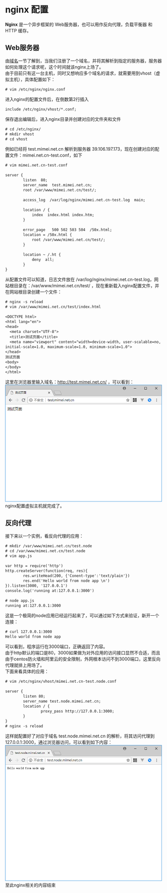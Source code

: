 # nginx 配置
**Nginx** 是一个异步框架的 Web服务器，也可以用作反向代理，负载平衡器 和 HTTP 缓存。  
## Web服务器
由[域名](domain.md)一节了解到，当我们注册了一个域名，并将其解析到指定的服务器，服务器如何处理这个请求呢，这个时间就该nginx上场了。  
由于目前只有这一台主机，同时又想响应多个域名的请求，就需要用到vhost（虚拟主机），具体配置如下：
```
# vim /etc/nginx/nginx.conf
```
进入nginx的配置文件后，在倒数第2行插入
```
include /etc/nginx/vhost/*.conf;
```
保存退出编辑后，进入nginx目录并创建对应的文件夹和文件
```
# cd /etc/nginx/
# mkdir vhost
# cd vhost
```
例如已经将 test.mimei.net.cn 解析到服务器 39.106.197.173，现在创建对应的配置文件：mimei.net.cn-test.conf，如下
```
# vim mimei.net.cn-test.conf

server {
        listen  80;
        server_name  test.mimei.net.cn;
        root /var/www/mimei.net.cn/test/;

        access_log  /var/log/nginx/mimei.net.cn-test.log  main;

        location / {
            index  index.html index.htm;
        }

        error_page   500 502 503 504  /50x.html;
        location = /50x.html {
            root /var/www/mimei.net.cn/test/;
        }

        location ~ /.ht {
            deny  all;
        }
}

```
从配置文件可以知道，日志文件放在 /var/log/nginx/mimei.net.cn-test.log，网站根目录在：/var/www/mimei.net.cn/test/
，现在重新载入nginx配置文件，并在网站根目录创建一个文件：
```
# nginx -s reload
# vim /var/www/mimei.net.cn/test/index.html

<DOCTYPE html>
<html lang="en">
<head>
  <meta charset="UTF-8">
  <title>测试页面</title>
  <meta name="viewport" content="width=device-width, user-scalable=no, initial-scale=1.0, maximum-scale=1.0, minimum-scale=1.0">
</head>
测试页面
<body>
</body>
</html>

```
这里在浏览器里输入域名：http://test.mimei.net.cn/ ，可以看到：  
![测试页面](./images/nginx/01.png)  
nginx配置虚拟主机就完成了。

## 反向代理
接下来以一个实例，看反向代理的应用：
```
# mkdir /var/www/mimei.net.cn/test.node
# cd /var/www/mimei.net.cn/test.node
# vim app.js

var http = require('http')
http.createServer(function(req, res){
        res.writeHead(200, {'Conent-type':'text/plain'})
        res.end('Hello world from node app \n')
}).listen(3000, '127.0.0.1')
console.log('running at:127.0.0.1:3000')

# node app.js 
running at:127.0.0.1:3000
```
这是一个极简的node应用已经运行起来了，可以通过如下方式来验证，新开一个连接：
```
# curl 127.0.0.1:3000
Hello world from node app 
```
可以看到，程序运行在3000端口，正确返回了内容。  
由于http默认的端口是80，3000如果做为对外应用的访问接口显然不合适，而且由于centos防火墙和阿里云的安全限制，外网根本访问不到3000端口，这里反向代理就排上用场了。  
下面来看具体的应用：
```
# vim /etc/nginx/vhost/mimei.net.cn-test.node.conf

server {
        listen 80;
        server_name test.node.mimei.net.cn;
        location / {
                proxy_pass http://127.0.0.1:3000;
        }
}
# nginx -s reload
```
这样就配置好了对应于域名 test.node.mimei.net.cn 的解析，将其访问代理到127.0.0.1:3000，通过浏览器访问，可以看到如下内容：  
![node返回内容](./images/nginx/02.png)  
至此nginx相关的内容结束